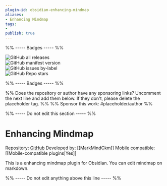 ```yaml
---
plugin-id: obsidian-enhancing-mindmap
aliases:
- Enhancing Mindmap
tags: 
- 
publish: true
---
```


%% ----- Badges ----- %%

![GitHub all releases](https://img.shields.io/github/downloads/MarkMindCkm/obsidian-enhancing-mindmap/total?color=573E7A&logo=github&style=for-the-badge)   
![GitHub manifest version](https://img.shields.io/github/manifest-json/v/MarkMindCkm/obsidian-enhancing-mindmap?color=573E7A&logo=github&style=for-the-badge)   
![GitHub issues by-label](https://img.shields.io/github/issues/MarkMindCkm/obsidian-enhancing-mindmap/help%20wanted?color=573E7A&logo=github&style=for-the-badge)   
![GitHub Repo stars](https://img.shields.io/github/stars/MarkMindCkm/obsidian-enhancing-mindmap?color=573E7A&logo=github&style=for-the-badge)

%% ----- Badges ----- %%

%% Does the repository or author have any sponsoring links? Uncomment the next line and add them below. If they don't, please delete the placeholder tag. %%
%% Sponsor this work: #placeholder/author %%

%% ----- Do not edit this section ----- %%

# Enhancing Mindmap

Repository: [GitHub](https://github.com/MarkMindCkm/obsidian-enhancing-mindmap)
Developed by: [[MarkMindCkm]]
Mobile compatible: [[Mobile-compatible plugins|Yes]]

This is a enhancing mindmap plugin for Obsidian. You can edit mindmap on markdown.

%% ----- Do not edit anything above this line ----- %% 
